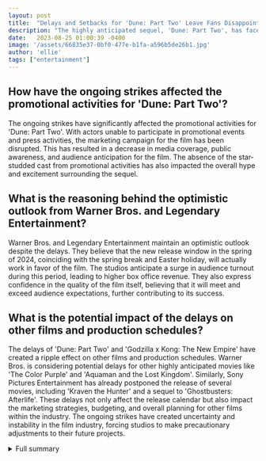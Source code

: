 ```yaml
---
layout: post
title:  "Delays and Setbacks for 'Dune: Part Two' Leave Fans Disappointed but Eager for Resolution"
description: "The highly anticipated sequel, 'Dune: Part Two', has faced setbacks and delays due to ongoing strikes and production challenges in Hollywood. Despite these challenges, fans remain eager for the resolution and the eventual release of the film."
date:   2023-08-25 01:00:39 -0400
image: '/assets/66835e37-0bf0-477e-b1fa-a596b5de26b1.jpg'
author: 'ellie'
tags: ["entertainment"]
---
```


## How have the ongoing strikes affected the promotional activities for 'Dune: Part Two'?
The ongoing strikes have significantly affected the promotional activities for 'Dune: Part Two'. With actors unable to participate in promotional events and press activities, the marketing campaign for the film has been disrupted. This has resulted in a decrease in media coverage, public awareness, and audience anticipation for the film. The absence of the star-studded cast from promotional activities has also impacted the overall hype and excitement surrounding the sequel.

## What is the reasoning behind the optimistic outlook from Warner Bros. and Legendary Entertainment?
Warner Bros. and Legendary Entertainment maintain an optimistic outlook despite the delays. They believe that the new release window in the spring of 2024, coinciding with the spring break and Easter holiday, will actually work in favor of the film. The studios anticipate a surge in audience turnout during this period, leading to higher box office revenue. They also express confidence in the quality of the film itself, believing that it will meet and exceed audience expectations, further contributing to its success.

## What is the potential impact of the delays on other films and production schedules?
The delays of 'Dune: Part Two' and 'Godzilla x Kong: The New Empire' have created a ripple effect on other films and production schedules. Warner Bros. is considering potential delays for other highly anticipated movies like 'The Color Purple' and 'Aquaman and the Lost Kingdom'. Similarly, Sony Pictures Entertainment has already postponed the release of several movies, including 'Kraven the Hunter' and a sequel to 'Ghostbusters: Afterlife'. These delays not only affect the release calendar but also impact the marketing strategies, budgeting, and overall planning for other films within the industry. The ongoing strikes have created uncertainty and instability in the film industry, forcing studios to make precautionary adjustments to their future projects.


<details>
        <summary>Full summary</summary>
<p>I. Introduction</p>
<p>The highly anticipated sequel, 'Dune: Part Two', has faced setbacks and delays due to ongoing strikes and production challenges in Hollywood. Warner Bros. recently announced that the release of 'Dune: Part Two' has been pushed back to 2024, much to the disappointment of fans eagerly awaiting its arrival.</p>
<p>II. Delays and setbacks for 'Dune: Part Two'</p>
<p>The decision to delay the film was made in light of the ongoing strikes by the Writers Guild of America (WGA) and the Screen Actors Guild-American Federation of Television and Radio Artists (SAG-AFTRA). These strikes have prevented actors from participating in promotional events and press activities for struck films, including the star-studded cast of 'Dune: Part Two'.</p>
<p>III. Optimism from Warner Bros. and Legendary Entertainment</p>
<p>However, Warner Bros. and Legendary Entertainment, the co-producers of the film, remain optimistic about its success. They believe that the new release window in the spring of 2024, coinciding with the spring break and Easter holiday, will still provide a favorable opportunity for the film to excel at the box office.</p>
<p>IV. Ripple effect on other films</p>
<p>In addition to the delay of 'Dune: Part Two', another film produced by Legendary and Warner Bros., 'Godzilla x Kong: The New Empire', will also be pushed back one month to April 12. The decision to alter the release date of 'Godzilla x Kong: The New Empire' was made in conjunction with the postponement of 'Dune: Part Two'.</p>
<p>V. IMAX's stability amid the challenges</p>
<p>The impact of these delays on other films and production schedules is also being assessed. Warner Bros. is considering possible delays for 'The Color Purple' and 'Aquaman and the Lost Kingdom', while Sony Pictures Entertainment has also postponed the release of several movies, including 'Kraven the Hunter' and a sequel to 'Ghostbusters: Afterlife'. This trend of postponements and adjustments is not limited to these studios, as other Hollywood studios are also removing big-budget films from the 2023 release calendar in response to the actors' strike.</p>
<p>Despite these challenges, IMAX CEO Rich Gelfond remains optimistic about the stability of films scheduled for IMAX release. Nearly all of IMAX's second half slate has completed shooting, reducing the likelihood of release date shifts. Gelfond expects studios to be reluctant to move films on the IMAX slate, given its surging popularity.</p>
<p>VI. Stellar cast of 'Dune: Part Two'</p>
<p>'Dune: Part Two', directed by Denis Villeneuve, features a stellar cast, including Timothée Chalamet, Zendaya, Rebecca Ferguson, Dave Bautista, Javier Bardem, Stellan Skarsgård, Austin Butler, Florence Pugh, and Léa Seydoux. The film is the highly awaited continuation of the epic saga, following the journey of Paul Atreides and his allies, the Fremen, as they battle against the Imperium and their enemies, House Harkonnen.</p>
<p>VII. Anticipation for the resolution</p>
<p>This news of delays and strikes in Hollywood has left movie enthusiasts eagerly awaiting the resolution of these challenges and the eventual release of 'Dune: Part Two'. The film, with its captivating storyline and talented ensemble, promises to deliver an unforgettable cinematic experience once it finally hits theaters in 2024.</p>
<p>VIII. Conclusion</p>
<p>The highly anticipated sequel, 'Dune: Part Two', has faced setbacks and delays due to ongoing strikes and production challenges in Hollywood. Despite these challenges, fans remain eager for the resolution and the eventual release of the film.</p>
</details>